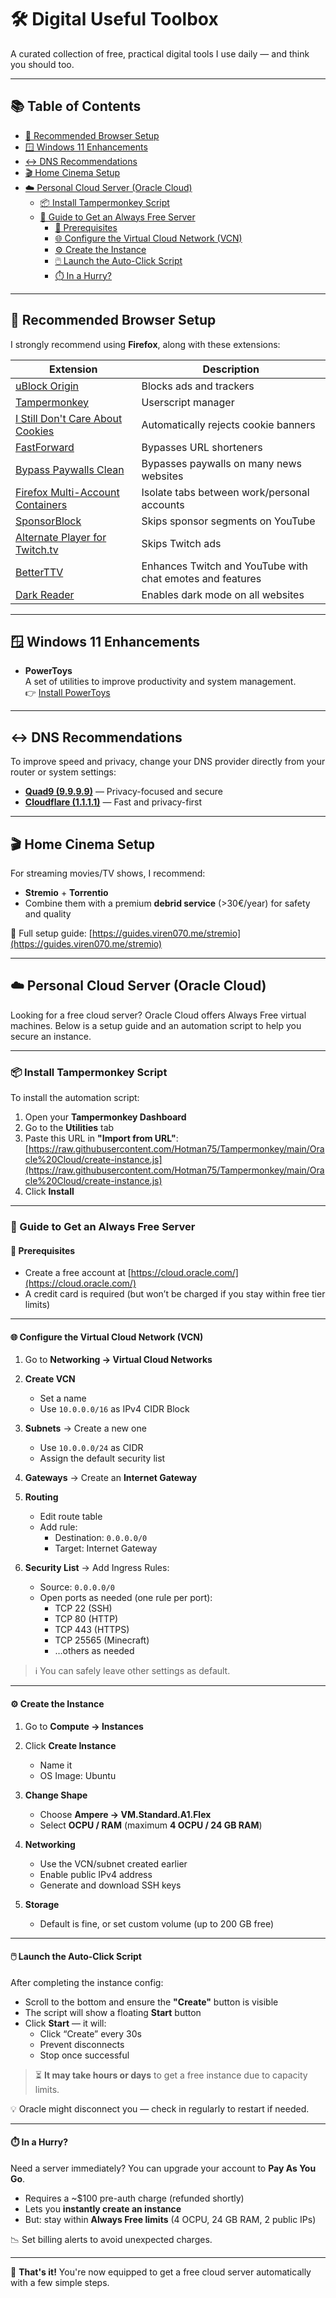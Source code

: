 # 🛠️ Digital Useful Toolbox

A curated collection of free, practical digital tools I use daily — and think you should too.

---

## 📚 Table of Contents

- [🔧 Recommended Browser Setup](#-recommended-browser-setup)
- [🪟 Windows 11 Enhancements](#-windows-11-enhancements)
- [↔️ DNS Recommendations](#️-dns-recommendations)
- [🎬 Home Cinema Setup](#-home-cinema-setup)
- [☁️ Personal Cloud Server (Oracle Cloud)](#️-personal-cloud-server-oracle-cloud)
  - [📦 Install Tampermonkey Script](#-install-tampermonkey-script)
  - [🧭 Guide to Get an Always Free Server](#-guide-to-get-an-always-free-server)
    - [📝 Prerequisites](#-prerequisites)
    - [🌐 Configure the Virtual Cloud Network (VCN)](#-configure-the-virtual-cloud-network-vcn)
    - [⚙️ Create the Instance](#️-create-the-instance)
    - [🖱️ Launch the Auto-Click Script](#-launch-the-auto-click-script)
    - [⏱️ In a Hurry?](#️-in-a-hurry)

---

## 🔧 Recommended Browser Setup

I strongly recommend using **Firefox**, along with these extensions:

| Extension | Description |
|----------|-------------|
| [uBlock Origin](https://addons.mozilla.org/firefox/addon/ublock-origin/) | Blocks ads and trackers |
| [Tampermonkey](https://addons.mozilla.org/firefox/addon/tampermonkey/) | Userscript manager |
| [I Still Don't Care About Cookies](https://addons.mozilla.org/firefox/addon/istilldontcareaboutcookies/) | Automatically rejects cookie banners |
| [FastForward](https://addons.mozilla.org/firefox/addon/fastforwardteam/) | Bypasses URL shorteners |
| [Bypass Paywalls Clean](https://gitflic.ru/project/magnolia1234/bypass-paywalls-firefox-clean) | Bypasses paywalls on many news websites |
| [Firefox Multi-Account Containers](https://addons.mozilla.org/firefox/addon/multi-account-containers/) | Isolate tabs between work/personal accounts |
| [SponsorBlock](https://addons.mozilla.org/firefox/addon/sponsorblock/) | Skips sponsor segments on YouTube |
| [Alternate Player for Twitch.tv](https://addons.mozilla.org/firefox/addon/twitch_5/) | Skips Twitch ads |
| [BetterTTV](https://addons.mozilla.org/firefox/addon/betterttv/) | Enhances Twitch and YouTube with chat emotes and features |
| [Dark Reader](https://addons.mozilla.org/firefox/addon/darkreader/) | Enables dark mode on all websites |

---

## 🪟 Windows 11 Enhancements

- **PowerToys**  
  A set of utilities to improve productivity and system management.  
  👉 [Install PowerToys](https://learn.microsoft.com/en-us/windows/powertoys/install)

---

## ↔️ DNS Recommendations

To improve speed and privacy, change your DNS provider directly from your router or system settings:

- [**Quad9 (9.9.9.9)**](https://quad9.net/service/service-addresses-and-features/) — Privacy-focused and secure  
- [**Cloudflare (1.1.1.1)**](https://developers.cloudflare.com/1.1.1.1/ip-addresses/) — Fast and privacy-first

---

## 🎬 Home Cinema Setup

For streaming movies/TV shows, I recommend:

- **Stremio** + **Torrentio**  
- Combine them with a premium **debrid service** (>30€/year) for safety and quality

📖 Full setup guide: [https://guides.viren070.me/stremio](https://guides.viren070.me/stremio)

---

## ☁️ Personal Cloud Server (Oracle Cloud)

Looking for a free cloud server? Oracle Cloud offers Always Free virtual machines. Below is a setup guide and an automation script to help you secure an instance.

---

### 📦 Install Tampermonkey Script

To install the automation script:

1. Open your **Tampermonkey Dashboard**
2. Go to the **Utilities** tab
3. Paste this URL in **"Import from URL"**:  
   [https://raw.githubusercontent.com/Hotman75/Tampermonkey/main/Oracle%20Cloud/create-instance.js](https://raw.githubusercontent.com/Hotman75/Tampermonkey/main/Oracle%20Cloud/create-instance.js)
4. Click **Install**

---

### 🧭 Guide to Get an Always Free Server

#### 📝 Prerequisites

- Create a free account at [https://cloud.oracle.com/](https://cloud.oracle.com/)
- A credit card is required (but won’t be charged if you stay within free tier limits)

---

#### 🌐 Configure the Virtual Cloud Network (VCN)

1. Go to **Networking → Virtual Cloud Networks**
2. **Create VCN**  
   - Set a name  
   - Use `10.0.0.0/16` as IPv4 CIDR Block

3. **Subnets** → Create a new one  
   - Use `10.0.0.0/24` as CIDR  
   - Assign the default security list

4. **Gateways** → Create an **Internet Gateway**

5. **Routing**  
   - Edit route table  
   - Add rule:  
     - Destination: `0.0.0.0/0`  
     - Target: Internet Gateway

6. **Security List** → Add Ingress Rules:
   - Source: `0.0.0.0/0`
   - Open ports as needed (one rule per port):  
     - TCP 22 (SSH)  
     - TCP 80 (HTTP)  
     - TCP 443 (HTTPS)  
     - TCP 25565 (Minecraft)  
     - …others as needed

> ℹ️ You can safely leave other settings as default.

---

#### ⚙️ Create the Instance

1. Go to **Compute → Instances**  
2. Click **Create Instance**
   - Name it
   - OS Image: Ubuntu

3. **Change Shape**  
   - Choose **Ampere → VM.Standard.A1.Flex**
   - Select **OCPU / RAM** (maximum **4 OCPU / 24 GB RAM**)

4. **Networking**  
   - Use the VCN/subnet created earlier  
   - Enable public IPv4 address  
   - Generate and download SSH keys

5. **Storage**  
   - Default is fine, or set custom volume (up to 200 GB free)

---

#### 🖱️ Launch the Auto-Click Script

After completing the instance config:

- Scroll to the bottom and ensure the **"Create"** button is visible
- The script will show a floating **Start** button
- Click **Start** — it will:
  - Click “Create” every 30s
  - Prevent disconnects
  - Stop once successful

> ⏳ **It may take hours or days** to get a free instance due to capacity limits.

💡 Oracle might disconnect you — check in regularly to restart if needed.

---

#### ⏱️ In a Hurry?

Need a server immediately? You can upgrade your account to **Pay As You Go**.

- Requires a ~$100 pre-auth charge (refunded shortly)
- Lets you **instantly create an instance**
- But: stay within **Always Free limits** (4 OCPU, 24 GB RAM, 2 public IPs)

📉 Set billing alerts to avoid unexpected charges.

---

🎉 **That's it!** You're now equipped to get a free cloud server automatically with a few simple steps.
